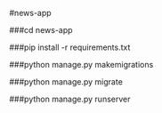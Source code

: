 #n e w s - a p p 
 

###cd news-app

###pip install -r requirements.txt

###python manage.py makemigrations

###python manage.py migrate

###python manage.py runserver
 
